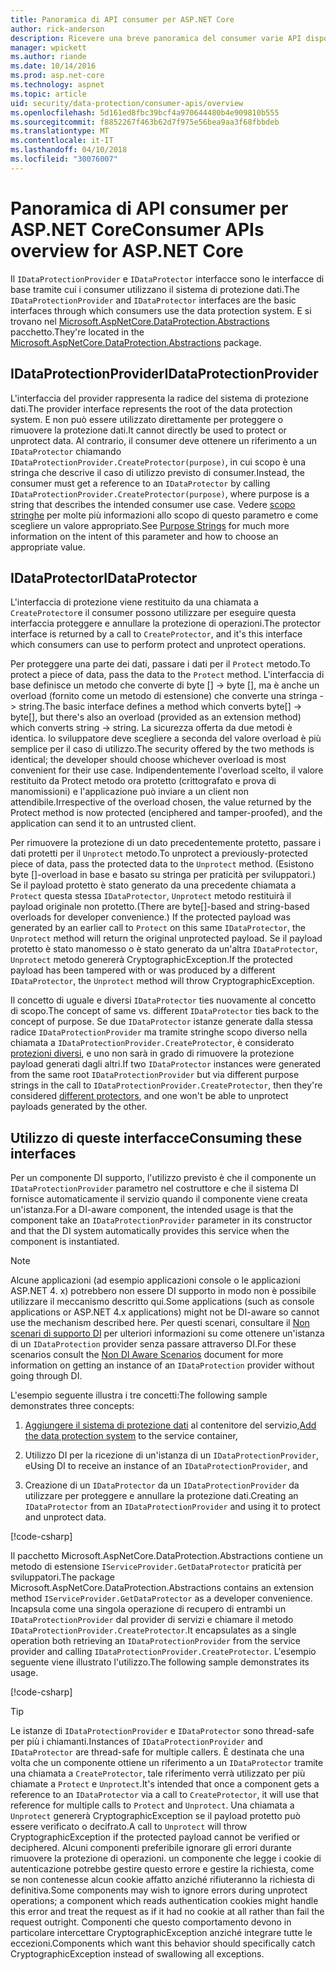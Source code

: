 ```yaml
---
title: Panoramica di API consumer per ASP.NET Core
author: rick-anderson
description: Ricevere una breve panoramica del consumer varie API disponibili all'interno della libreria di protezione dei dati di ASP.NET Core.
manager: wpickett
ms.author: riande
ms.date: 10/14/2016
ms.prod: asp.net-core
ms.technology: aspnet
ms.topic: article
uid: security/data-protection/consumer-apis/overview
ms.openlocfilehash: 5d161ed8fbc39bcf4a970644480b4e909810b555
ms.sourcegitcommit: f8852267f463b62d7f975e56bea9aa3f68fbbdeb
ms.translationtype: MT
ms.contentlocale: it-IT
ms.lasthandoff: 04/10/2018
ms.locfileid: "30076007"
---
```

# <a name="consumer-apis-overview-for-aspnet-core"></a><span data-ttu-id="50bda-103">Panoramica di API consumer per ASP.NET Core</span><span class="sxs-lookup"><span data-stu-id="50bda-103">Consumer APIs overview for ASP.NET Core</span></span>

<span data-ttu-id="50bda-104">Il `IDataProtectionProvider` e `IDataProtector` interfacce sono le interfacce di base tramite cui i consumer utilizzano il sistema di protezione dati.</span><span class="sxs-lookup"><span data-stu-id="50bda-104">The `IDataProtectionProvider` and `IDataProtector` interfaces are the basic interfaces through which consumers use the data protection system.</span></span> <span data-ttu-id="50bda-105">E si trovano nel [Microsoft.AspNetCore.DataProtection.Abstractions](https://www.nuget.org/packages/Microsoft.AspNetCore.DataProtection.Abstractions/) pacchetto.</span><span class="sxs-lookup"><span data-stu-id="50bda-105">They're located in the [Microsoft.AspNetCore.DataProtection.Abstractions](https://www.nuget.org/packages/Microsoft.AspNetCore.DataProtection.Abstractions/) package.</span></span>

## <a name="idataprotectionprovider"></a><span data-ttu-id="50bda-106">IDataProtectionProvider</span><span class="sxs-lookup"><span data-stu-id="50bda-106">IDataProtectionProvider</span></span>

<span data-ttu-id="50bda-107">L'interfaccia del provider rappresenta la radice del sistema di protezione dati.</span><span class="sxs-lookup"><span data-stu-id="50bda-107">The provider interface represents the root of the data protection system.</span></span> <span data-ttu-id="50bda-108">E non può essere utilizzato direttamente per proteggere o rimuovere la protezione dati.</span><span class="sxs-lookup"><span data-stu-id="50bda-108">It cannot directly be used to protect or unprotect data.</span></span> <span data-ttu-id="50bda-109">Al contrario, il consumer deve ottenere un riferimento a un `IDataProtector` chiamando `IDataProtectionProvider.CreateProtector(purpose)`, in cui scopo è una stringa che descrive il caso di utilizzo previsto di consumer.</span><span class="sxs-lookup"><span data-stu-id="50bda-109">Instead, the consumer must get a reference to an `IDataProtector` by calling `IDataProtectionProvider.CreateProtector(purpose)`, where purpose is a string that describes the intended consumer use case.</span></span> <span data-ttu-id="50bda-110">Vedere [scopo stringhe](xref:security/data-protection/consumer-apis/purpose-strings) per molte più informazioni allo scopo di questo parametro e come scegliere un valore appropriato.</span><span class="sxs-lookup"><span data-stu-id="50bda-110">See [Purpose Strings](xref:security/data-protection/consumer-apis/purpose-strings) for much more information on the intent of this parameter and how to choose an appropriate value.</span></span>

## <a name="idataprotector"></a><span data-ttu-id="50bda-111">IDataProtector</span><span class="sxs-lookup"><span data-stu-id="50bda-111">IDataProtector</span></span>

<span data-ttu-id="50bda-112">L'interfaccia di protezione viene restituito da una chiamata a `CreateProtector`e il consumer possono utilizzare per eseguire questa interfaccia proteggere e annullare la protezione di operazioni.</span><span class="sxs-lookup"><span data-stu-id="50bda-112">The protector interface is returned by a call to `CreateProtector`, and it's this interface which consumers can use to perform protect and unprotect operations.</span></span>

<span data-ttu-id="50bda-113">Per proteggere una parte dei dati, passare i dati per il `Protect` metodo.</span><span class="sxs-lookup"><span data-stu-id="50bda-113">To protect a piece of data, pass the data to the `Protect` method.</span></span> <span data-ttu-id="50bda-114">L'interfaccia di base definisce un metodo che converte di byte [] -> byte [], ma è anche un overload (fornito come un metodo di estensione) che converte una stringa -> string.</span><span class="sxs-lookup"><span data-stu-id="50bda-114">The basic interface defines a method which converts byte[] -> byte[], but there's also an overload (provided as an extension method) which converts string -> string.</span></span> <span data-ttu-id="50bda-115">La sicurezza offerta da due metodi è identica. lo sviluppatore deve scegliere a seconda del valore overload è più semplice per il caso di utilizzo.</span><span class="sxs-lookup"><span data-stu-id="50bda-115">The security offered by the two methods is identical; the developer should choose whichever overload is most convenient for their use case.</span></span> <span data-ttu-id="50bda-116">Indipendentemente l'overload scelto, il valore restituito da Protect metodo ora protetto (crittografato e prova di manomissioni) e l'applicazione può inviare a un client non attendibile.</span><span class="sxs-lookup"><span data-stu-id="50bda-116">Irrespective of the overload chosen, the value returned by the Protect method is now protected (enciphered and tamper-proofed), and the application can send it to an untrusted client.</span></span>

<span data-ttu-id="50bda-117">Per rimuovere la protezione di un dato precedentemente protetto, passare i dati protetti per il `Unprotect` metodo.</span><span class="sxs-lookup"><span data-stu-id="50bda-117">To unprotect a previously-protected piece of data, pass the protected data to the `Unprotect` method.</span></span> <span data-ttu-id="50bda-118">(Esistono byte []-overload in base e basato su stringa per praticità per sviluppatori.) Se il payload protetto è stato generato da una precedente chiamata a `Protect` questa stessa `IDataProtector`, `Unprotect` metodo restituirà il payload originale non protetto.</span><span class="sxs-lookup"><span data-stu-id="50bda-118">(There are byte[]-based and string-based overloads for developer convenience.) If the protected payload was generated by an earlier call to `Protect` on this same `IDataProtector`, the `Unprotect` method will return the original unprotected payload.</span></span> <span data-ttu-id="50bda-119">Se il payload protetto è stato manomesso o è stato generato da un'altra `IDataProtector`, `Unprotect` metodo genererà CryptographicException.</span><span class="sxs-lookup"><span data-stu-id="50bda-119">If the protected payload has been tampered with or was produced by a different `IDataProtector`, the `Unprotect` method will throw CryptographicException.</span></span>

<span data-ttu-id="50bda-120">Il concetto di uguale e diversi `IDataProtector` ties nuovamente al concetto di scopo.</span><span class="sxs-lookup"><span data-stu-id="50bda-120">The concept of same vs. different `IDataProtector` ties back to the concept of purpose.</span></span> <span data-ttu-id="50bda-121">Se due `IDataProtector` istanze generate dalla stessa radice `IDataProtectionProvider` ma tramite stringhe scopo diverso nella chiamata a `IDataProtectionProvider.CreateProtector`, è considerato [protezioni diversi](xref:security/data-protection/consumer-apis/purpose-strings), e uno non sarà in grado di rimuovere la protezione payload generati dagli altri.</span><span class="sxs-lookup"><span data-stu-id="50bda-121">If two `IDataProtector` instances were generated from the same root `IDataProtectionProvider` but via different purpose strings in the call to `IDataProtectionProvider.CreateProtector`, then they're considered [different protectors](xref:security/data-protection/consumer-apis/purpose-strings), and one won't be able to unprotect payloads generated by the other.</span></span>

## <a name="consuming-these-interfaces"></a><span data-ttu-id="50bda-122">Utilizzo di queste interfacce</span><span class="sxs-lookup"><span data-stu-id="50bda-122">Consuming these interfaces</span></span>

<span data-ttu-id="50bda-123">Per un componente DI supporto, l'utilizzo previsto è che il componente un `IDataProtectionProvider` parametro nel costruttore e che il sistema DI fornisce automaticamente il servizio quando il componente viene creata un'istanza.</span><span class="sxs-lookup"><span data-stu-id="50bda-123">For a DI-aware component, the intended usage is that the component take an `IDataProtectionProvider` parameter in its constructor and that the DI system automatically provides this service when the component is instantiated.</span></span>

> [!NOTE]
> <span data-ttu-id="50bda-124">Alcune applicazioni (ad esempio applicazioni console o le applicazioni ASP.NET 4. x) potrebbero non essere DI supporto in modo non è possibile utilizzare il meccanismo descritto qui.</span><span class="sxs-lookup"><span data-stu-id="50bda-124">Some applications (such as console applications or ASP.NET 4.x applications) might not be DI-aware so cannot use the mechanism described here.</span></span> <span data-ttu-id="50bda-125">Per questi scenari, consultare il [Non scenari di supporto DI](xref:security/data-protection/configuration/non-di-scenarios) per ulteriori informazioni su come ottenere un'istanza di un `IDataProtection` provider senza passare attraverso DI.</span><span class="sxs-lookup"><span data-stu-id="50bda-125">For these scenarios consult the [Non DI Aware Scenarios](xref:security/data-protection/configuration/non-di-scenarios) document for more information on getting an instance of an `IDataProtection` provider without going through DI.</span></span>

<span data-ttu-id="50bda-126">L'esempio seguente illustra i tre concetti:</span><span class="sxs-lookup"><span data-stu-id="50bda-126">The following sample demonstrates three concepts:</span></span>

1. <span data-ttu-id="50bda-127">[Aggiungere il sistema di protezione dati](xref:security/data-protection/configuration/overview) al contenitore del servizio,</span><span class="sxs-lookup"><span data-stu-id="50bda-127">[Add the data protection system](xref:security/data-protection/configuration/overview) to the service container,</span></span>

2. <span data-ttu-id="50bda-128">Utilizzo DI per la ricezione di un'istanza di un `IDataProtectionProvider`, e</span><span class="sxs-lookup"><span data-stu-id="50bda-128">Using DI to receive an instance of an `IDataProtectionProvider`, and</span></span>

3. <span data-ttu-id="50bda-129">Creazione di un `IDataProtector` da un `IDataProtectionProvider` da utilizzare per proteggere e annullare la protezione dati.</span><span class="sxs-lookup"><span data-stu-id="50bda-129">Creating an `IDataProtector` from an `IDataProtectionProvider` and using it to protect and unprotect data.</span></span>

[!code-csharp[](../using-data-protection/samples/protectunprotect.cs?highlight=26,34,35,36,37,38,39,40)]

<span data-ttu-id="50bda-130">Il pacchetto Microsoft.AspNetCore.DataProtection.Abstractions contiene un metodo di estensione `IServiceProvider.GetDataProtector` praticità per sviluppatori.</span><span class="sxs-lookup"><span data-stu-id="50bda-130">The package Microsoft.AspNetCore.DataProtection.Abstractions contains an extension method `IServiceProvider.GetDataProtector` as a developer convenience.</span></span> <span data-ttu-id="50bda-131">Incapsula come una singola operazione di recupero di entrambi un `IDataProtectionProvider` dal provider di servizi e chiamare il metodo `IDataProtectionProvider.CreateProtector`.</span><span class="sxs-lookup"><span data-stu-id="50bda-131">It encapsulates as a single operation both retrieving an `IDataProtectionProvider` from the service provider and calling `IDataProtectionProvider.CreateProtector`.</span></span> <span data-ttu-id="50bda-132">L'esempio seguente viene illustrato l'utilizzo.</span><span class="sxs-lookup"><span data-stu-id="50bda-132">The following sample demonstrates its usage.</span></span>

[!code-csharp[](./overview/samples/getdataprotector.cs?highlight=15)]

>[!TIP]
> <span data-ttu-id="50bda-133">Le istanze di `IDataProtectionProvider` e `IDataProtector` sono thread-safe per più i chiamanti.</span><span class="sxs-lookup"><span data-stu-id="50bda-133">Instances of `IDataProtectionProvider` and `IDataProtector` are thread-safe for multiple callers.</span></span> <span data-ttu-id="50bda-134">È destinata che una volta che un componente ottiene un riferimento a un `IDataProtector` tramite una chiamata a `CreateProtector`, tale riferimento verrà utilizzato per più chiamate a `Protect` e `Unprotect`.</span><span class="sxs-lookup"><span data-stu-id="50bda-134">It's intended that once a component gets a reference to an `IDataProtector` via a call to `CreateProtector`, it will use that reference for multiple calls to `Protect` and `Unprotect`.</span></span> <span data-ttu-id="50bda-135">Una chiamata a `Unprotect` genererà CryptographicException se il payload protetto può essere verificato o decifrato.</span><span class="sxs-lookup"><span data-stu-id="50bda-135">A call to `Unprotect` will throw CryptographicException if the protected payload cannot be verified or deciphered.</span></span> <span data-ttu-id="50bda-136">Alcuni componenti preferibile ignorare gli errori durante rimuovere la protezione di operazioni. un componente che legge i cookie di autenticazione potrebbe gestire questo errore e gestire la richiesta, come se non contenesse alcun cookie affatto anziché rifiuteranno la richiesta di definitiva.</span><span class="sxs-lookup"><span data-stu-id="50bda-136">Some components may wish to ignore errors during unprotect operations; a component which reads authentication cookies might handle this error and treat the request as if it had no cookie at all rather than fail the request outright.</span></span> <span data-ttu-id="50bda-137">Componenti che questo comportamento devono in particolare intercettare CryptographicException anziché integrare tutte le eccezioni.</span><span class="sxs-lookup"><span data-stu-id="50bda-137">Components which want this behavior should specifically catch CryptographicException instead of swallowing all exceptions.</span></span>
